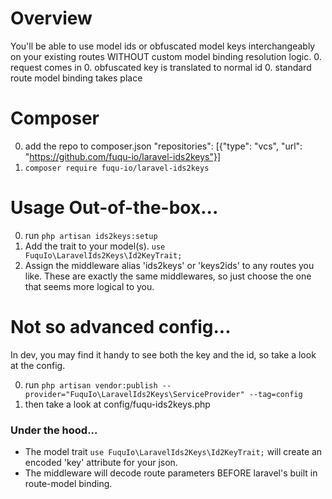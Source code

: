 # Overview
You'll be able to use model ids or obfuscated model keys interchangeably on your existing routes WITHOUT custom model binding resolution logic.
0. request comes in
0. obfuscated key is translated to normal id
0. standard route model binding takes place

# Composer
0. add the repo to composer.json "repositories": [{"type": "vcs", "url": "https://github.com/fuqu-io/laravel-ids2keys"}]
2. `composer require fuqu-io/laravel-ids2keys`


# Usage Out-of-the-box...
0. run `php artisan ids2keys:setup`
0. Add the trait to your model(s).  `use FuquIo\LaravelIds2Keys\Id2KeyTrait;`
0. Assign the middleware alias 'ids2keys' or 'keys2ids' to any routes you like.  These are exactly the same middlewares, so just choose the one that seems more logical to you.

# Not so advanced config...
In dev, you may find it handy to see both the key and the id, so take a look at the config.

0. run `php artisan vendor:publish --provider="FuquIo\LaravelIds2Keys\ServiceProvider" --tag=config`
0. then take a look at config/fuqu-ids2keys.php

### Under the hood...
* The model trait `use FuquIo\LaravelIds2Keys\Id2KeyTrait;` will create an encoded 'key' attribute for your json.
* The middleware will decode route parameters BEFORE laravel's built in route-model binding.
